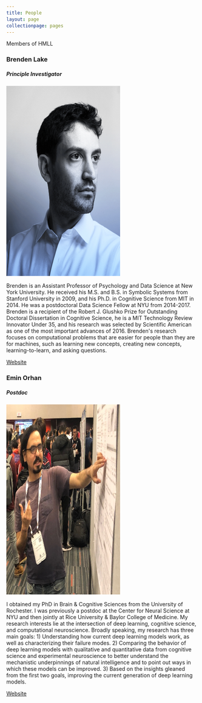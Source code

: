 ```yaml
---
title: People
layout: page
collectionpage: pages
---
```

Members of HMLL

### Brenden Lake
##### Principle Investigator
<img src="/images/bios/brenden-lake.png" width="300" height="500">

Brenden is an Assistant Professor of Psychology and Data Science at New York University. He received his M.S. and B.S. in Symbolic Systems from Stanford University in 2009, and his Ph.D. in Cognitive Science from MIT in 2014. He was a postdoctoral Data Science Fellow at NYU from 2014-2017. Brenden is a recipient of the Robert J. Glushko Prize for Outstanding Doctoral Dissertation in Cognitive Science, he is a MIT Technology Review Innovator Under 35, and his research was selected by Scientific American as one of the most important advances of 2016. Brenden's research focuses on computational problems that are easier for people than they are for machines, such as learning new concepts, creating new concepts, learning-to-learn, and asking questions.

[Website](https://cims.nyu.edu/~brenden/)

### Emin Orhan
##### Postdoc
<img src="/images/bios/emin-orhan-cropped.jpg" width="300" height="500">

I obtained my PhD in Brain & Cognitive Sciences from the University of Rochester. I was previously a postdoc at the Center for Neural Science at NYU and then jointly at Rice University & Baylor College of Medicine. My research interests lie at the intersection of deep learning, cognitive science, and computational neuroscience. Broadly speaking, my research has three main goals: 1) Understanding how current deep learning models work, as well as characterizing their failure modes. 2) Comparing the behavior of deep learning models with qualitative and quantitative data from cognitive science and experimental neuroscience to better understand the mechanistic underpinnings of natural intelligence and to point out ways in which these models can be improved. 3) Based on the insights gleaned from the first two goals, improving the current generation of deep learning models.

[Website](https://sites.google.com/view/eminorhan)